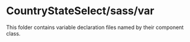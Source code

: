# CountryStateSelect/sass/var

This folder contains variable declaration files named by their component class.
